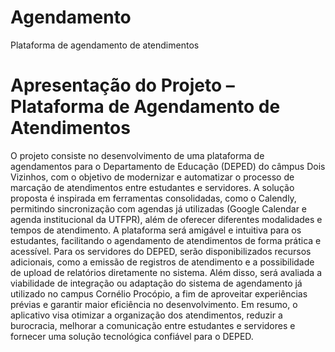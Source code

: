 # Agendamento
Plataforma de agendamento de atendimentos
# Apresentação do Projeto – Plataforma de Agendamento de Atendimentos
O projeto consiste no desenvolvimento de uma plataforma de agendamentos para o Departamento de Educação (DEPED) do câmpus Dois Vizinhos, com o objetivo de modernizar e automatizar o processo de marcação de atendimentos entre estudantes e servidores.
A solução proposta é inspirada em ferramentas consolidadas, como o Calendly, permitindo sincronização com agendas já utilizadas (Google Calendar e agenda institucional da UTFPR), além de oferecer diferentes modalidades e tempos de atendimento.
A plataforma será amigável e intuitiva para os estudantes, facilitando o agendamento de atendimentos de forma prática e acessível. Para os servidores do DEPED, serão disponibilizados recursos adicionais, como a emissão de registros de atendimento e a possibilidade de upload de relatórios diretamente no sistema.
Além disso, será avaliada a viabilidade de integração ou adaptação do sistema de agendamento já utilizado no campus Cornélio Procópio, a fim de aproveitar experiências prévias e garantir maior eficiência no desenvolvimento.
Em resumo, o aplicativo visa otimizar a organização dos atendimentos, reduzir a burocracia, melhorar a comunicação entre estudantes e servidores e fornecer uma solução tecnológica confiável para o DEPED.
